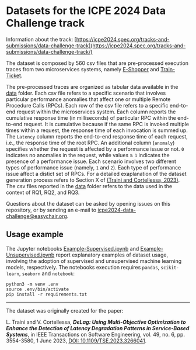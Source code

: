 # Datasets for the ICPE 2024 Data Challenge track

Information about the track:
[https://icpe2024.spec.org/tracks-and-submissions/data-challenge-track](https://icpe2024.spec.org/tracks-and-submissions/data-challenge-track/)

The dataset is composed by 560 csv files that are pre-processed execution traces from two  microservices systems, namely [E-Shopper](https://github.com/SEALABQualityGroup/E-Shopper) and [Train-Ticket](https://github.com/FudanSELab/train-ticket).

The pre-processed traces are organized as tabular data available in the [data](data) folder. 
Each csv file refers to a specific scenario that involves particular performance anomalies that affect one or multiple Remote Procedure Calls (RPCs).
Each row of the csv file refers to a specific end-to-end request within the microservices system.
Each column reports the cumulative response time (in milliseconds) of particular RPC within the end-to-end request. It is cumulative because if the same RPC is invoked multiple times within a request, the response time of each invocation is summed up.
The `Latency` column reports the end-to-end response time of each request, i.e., the response time of the root RPC.
An additional column (`anomaly`) specifies whether the request is affected by a performance issue or not. `0` indicates no anomalies in the request, while values ≥ `1` indicates the presence of a  performance issue.
Each scenario involves two different types of performance issue (namely, `1` and `2`).
Each type of performance issue affect a distict set of RPCs.
For a detailed exaplanation of the dataset generation process refers to Section X of [(Traini and Cortellessa, 2023)](https://doi.org/10.1109/TSE.2023.3266041).
The csv files reported in the [data](data) folder refers to the data used in the context of RQ1, RQ2, and RQ3.


Questions about the dataset can be asked by opening issues on this repository, or by sending an e-mail to icpe2024-data-challenge@easychair.org.

## Usage example

The Jupyter notebooks [Example-Supervised.ipynb](Example-Supervised.ipynb) and [Example-Unsupervised.ipynb](Example-Supervised.ipynb) report explanatory examples of dataset usage, involving the adoption of supervised and unsupervised machine learning models, respectively. The notebooks execution requires `pandas`, `scikit-learn`, `seaborn` and `notebook`:
```
python3 -m venv .env
source .env/bin/activate
pip install -r requirements.txt
```

---

The dataset was originally created for the paper:

L. Traini and V. Cortellessa, ***DeLag: Using Multi-Objective Optimization to Enhance the Detection of Latency Degradation Patterns in Service-Based Systems***, in IEEE Transactions on Software Engineering, vol. 49, no. 6, pp. 3554-3580, 1 June 2023, [DOI: 10.1109/TSE.2023.3266041](https://doi.org/10.1109/TSE.2023.3266041).
